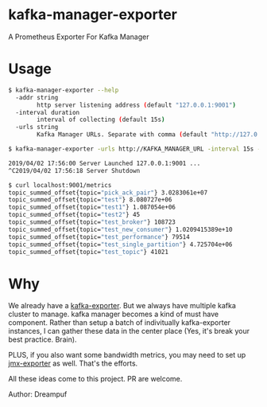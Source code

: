 # kafka-manager-exporter
A Prometheus Exporter For Kafka Manager

# Usage 

```bash
$ kafka-manager-exporter --help
  -addr string
    	http server listening address (default "127.0.0.1:9001")
  -interval duration
    	interval of collecting (default 15s)
  -urls string
    	Kafka Manager URLs. Separate with comma (default "http://127.0.0.1:9000")

$ kafka-manager-exporter -urls http://KAFKA_MANAGER_URL -interval 15s -addr 0.0.0.1:9001

2019/04/02 17:56:00 Server Launched 127.0.0.1:9001 ...
^C2019/04/02 17:56:18 Server Shutdown
```

```bash
$ curl localhost:9001/metrics
topic_summed_offset{topic="pick_ack_pair"} 3.0283061e+07
topic_summed_offset{topic="test"} 8.080727e+06
topic_summed_offset{topic="test1"} 1.087054e+06
topic_summed_offset{topic="test2"} 45
topic_summed_offset{topic="test_broker"} 108723
topic_summed_offset{topic="test_new_consumer"} 1.0209415389e+10
topic_summed_offset{topic="test_performance"} 79514
topic_summed_offset{topic="test_single_partition"} 4.725704e+06
topic_summed_offset{topic="test_topic"} 41021
```

# Why

We already have a [kafka-exporter](https://github.com/danielqsj/kafka_exporter). But we always have multiple kafka cluster to manage. kafka manager becomes a kind of must have component. Rather than setup a batch of indivitually kafka-exporter instances, I can gather these data in the center place (Yes, it's break your best practice. Brain).

PLUS, if you also want some bandwidth metrics, you may need to set up [jmx-exporter](https://github.com/prometheus/jmx_exporter) as well. That's the efforts.

All these ideas come to this project. PR are welcome.

Author: Dreampuf
